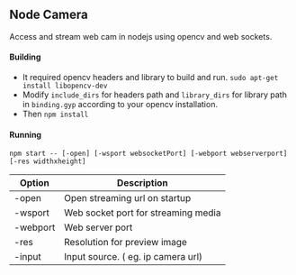 ## Node Camera

Access and stream web cam in nodejs using opencv and web sockets.

#### Building

- It required opencv headers and library to build and run. ```sudo apt-get install libopencv-dev```
- Modify `include_dirs` for headers path and `library_dirs` for library path in `binding.gyp` according to your opencv installation.
- Then `npm install`

#### Running

```
npm start -- [-open] [-wsport websocketPort] [-webport webserverport] [-res widthxheight]
```

| Option | Description |
|---|---|
|-open | Open streaming url on startup |
|-wsport | Web socket port for streaming media |
|-webport | Web server port |
|-res | Resolution for preview image |
|-input | Input source. ( eg. ip camera url) |
